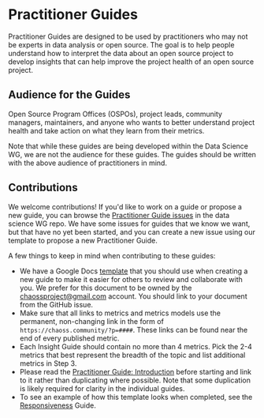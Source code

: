 # Practitioner Guides

Practitioner Guides are designed to be used by practitioners who may not be experts in data analysis or open source. The goal is to help people understand how to interpret the data about an open source project to develop insights that can help improve the project health of an open source project. 

## Audience for the Guides

Open Source Program Offices (OSPOs), project leads, community managers, maintainers, and anyone who wants to better understand project health and take action on what they learn from their metrics.

Note that while these guides are being developed within the Data Science WG, we are not the audience for these guides. The guides should be written with the above audience of practitioners in mind.

## Contributions

We welcome contributions! If you'd like to work on a guide or propose a new guide, you can browse the [Practitioner Guide issues](https://github.com/chaoss/wg-data-science/issues?q=is%3Aissue+is%3Aopen+label%3A%22practitioner+guide%22) in the data science WG repo. We have some issues for guides that we know we want, but that have no yet been started, and you can create a new issue using our template to propose a new Practitioner Guide.

A few things to keep in mind when contributing to these guides:
* We have a Google Docs [template](https://docs.google.com/document/d/1xe3KkkoBHcn9tyFaMTQ0TIfzZGkJPzBvrravp8Cdtl4/edit?usp=sharing) that you should use when creating a new guide to make it easier for others to review and collaborate with you. We prefer for this document to be owned by the chaossproject@gmail.com account. You should link to your document from the GitHub issue.
* Make sure that all links to metrics and metrics models use the permanent, non-changing link in the form of `https://chaoss.community/?p=####`. These links can be found near the end of every published metric.
* Each Insight Guide should contain no more than 4 metrics. Pick the 2-4 metrics that best represent the breadth of the topic and list additional metrics in Step 3. 
* Please read the [Practitioner Guide: Introduction](introduction.md) before starting and link to it rather than duplicating where possible. Note that some duplication is likely required for clarity in the individual guides.
* To see an example of how this template looks when completed, see the [Responsiveness](https://docs.google.com/document/d/1bRe7m-kIr208H_MaubbU87QIJZJ18wc_g0mN_cEXO_c/edit) Guide.

